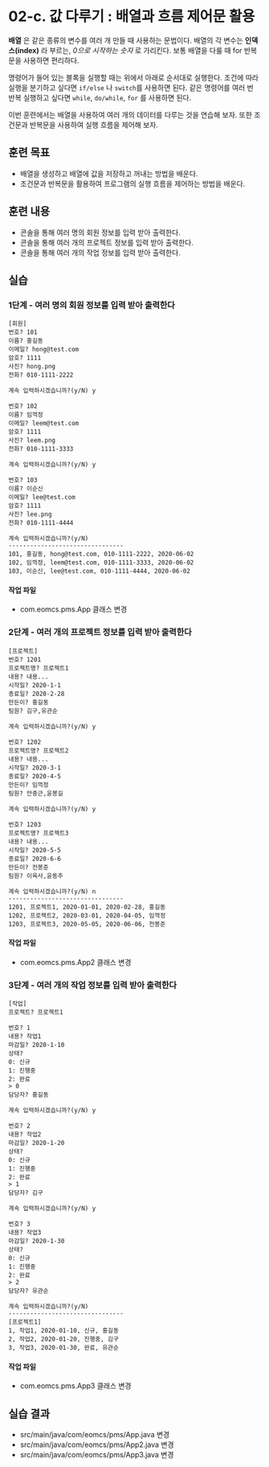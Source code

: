 # 02-c. 값 다루기 : 배열과 흐름 제어문 활용

**배열** 은 같은 종류의 변수를 여러 개 만들 때 사용하는 문법이다.
배열의 각 변수는 **인덱스(index)** 라 부르는, *0으로 시작하는 숫자* 로 가리킨다.
보통 배열을 다룰 때 for 반복문을 사용하면 편리하다.

명령어가 들어 있는 블록을 실행할 때는 위에서 아래로 순서대로 실행한다.
조건에 따라 실행을 분기하고 싶다면 `if/else` 나 `switch`를 사용하면 된다.
같은 명령어를 여러 번 반복 실행하고 싶다면 `while`, `do/while`, `for` 를 사용하면 된다.

이번 훈련에서는 배열을 사용하여 여러 개의 데이터를 다루는 것을 연습해 보자.
또한 조건문과 반복문을 사용하여 실행 흐름을 제어해 보자.

## 훈련 목표

- 배열을 생성하고 배열에 값을 저장하고 꺼내는 방법을 배운다.
- 조건문과 반복문을 활용하여 프로그램의 실행 흐름을 제어하는 방법을 배운다.

## 훈련 내용

- 콘솔을 통해 여러 명의 회원 정보를 입력 받아 출력한다.
- 콘솔을 통해 여러 개의 프로젝트 정보를 입력 받아 출력한다.
- 콘솔을 통해 여러 개의 작업 정보를 입력 받아 출력한다.

## 실습

### 1단계 - 여러 명의 회원 정보를 입력 받아 출력한다

```console
[회원]
번호? 101
이름? 홍길동
이메일? hong@test.com
암호? 1111
사진? hong.png
전화? 010-1111-2222

계속 입력하시겠습니까?(y/N) y

번호? 102
이름? 임꺽정
이메일? leem@test.com
암호? 1111
사진? leem.png
전화? 010-1111-3333

계속 입력하시겠습니까?(y/N) y

번호? 103
이름? 이순신
이메일? lee@test.com
암호? 1111
사진? lee.png
전화? 010-1111-4444

계속 입력하시겠습니까?(y/N)
--------------------------------
101, 홍길동, hong@test.com, 010-1111-2222, 2020-06-02
102, 임꺽정, leem@test.com, 010-1111-3333, 2020-06-02
103, 이순신, lee@test.com, 010-1111-4444, 2020-06-02
```

#### 작업 파일

- com.eomcs.pms.App  클래스 변경

### 2단계 - 여러 개의 프로젝트 정보를 입력 받아 출력한다

```console
[프로젝트]
번호? 1201
프로젝트명? 프로젝트1
내용? 내용...
시작일? 2020-1-1
종료일? 2020-2-28
만든이? 홍길동
팀원? 김구,유관순

계속 입력하시겠습니까?(y/N) y

번호? 1202
프로젝트명? 프로젝트2
내용? 내용...
시작일? 2020-3-1
종료일? 2020-4-5
만든이? 임꺽정
팀원? 안중근,윤봉길

계속 입력하시겠습니까?(y/N) y

번호? 1203
프로젝트명? 프로젝트3
내용? 내용...
시작일? 2020-5-5
종료일? 2020-6-6
만든이? 전봉준
팀원? 이육사,윤동주

계속 입력하시겠습니까?(y/N) n
--------------------------------
1201, 프로젝트1, 2020-01-01, 2020-02-28, 홍길동
1202, 프로젝트2, 2020-03-01, 2020-04-05, 임꺽정
1203, 프로젝트3, 2020-05-05, 2020-06-06, 전봉준
```

#### 작업 파일

- com.eomcs.pms.App2  클래스 변경

### 3단계 - 여러 개의 작업 정보를 입력 받아 출력한다

```console
[작업]
프로젝트? 프로젝트1

번호? 1
내용? 작업1
마감일? 2020-1-10
상태?
0: 신규
1: 진행중
2: 완료
> 0
담당자? 홍길동

계속 입력하시겠습니까?(y/N) y

번호? 2
내용? 작업2
마감일? 2020-1-20
상태?
0: 신규
1: 진행중
2: 완료
> 1
담당자? 김구

계속 입력하시겠습니까?(y/N) y

번호? 3
내용? 작업3
마감일? 2020-1-30
상태?
0: 신규
1: 진행중
2: 완료
> 2
담당자? 유관순

계속 입력하시겠습니까?(y/N)
--------------------------------
[프로젝트1]
1, 작업1, 2020-01-10, 신규, 홍길동
2, 작업2, 2020-01-20, 진행중, 김구
3, 작업3, 2020-01-30, 완료, 유관순
```

#### 작업 파일

- com.eomcs.pms.App3  클래스 변경


## 실습 결과

- src/main/java/com/eomcs/pms/App.java 변경
- src/main/java/com/eomcs/pms/App2.java 변경
- src/main/java/com/eomcs/pms/App3.java 변경
